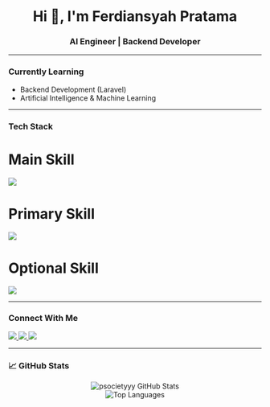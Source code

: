 <h1 align="center">Hi 👋, I'm Ferdiansyah Pratama</h1>
<h3 align="center">AI Engineer | Backend Developer</h3>

<p align="center">
<!-- I love working with AI models, optimizing algorithms, and discovering how artificial intelligence can create impactful real-world solutions.  
I'm currently diving deeper into backend development and machine learning, while actively contributing to open-source projects.  
I also enjoy building robust and scalable web applications using Laravel, combining clean architecture with modern backend practices.
 -->
</p>

---

### Currently Learning
- Backend Development (Laravel)
- Artificial Intelligence & Machine Learning
---

### Tech Stack
<p align="center">
<h1>Main Skill</h1>
  <img src="https://skillicons.dev/icons?i=python,pytorch,tensorflow" />
  <br>
 <h1>Primary Skill</h1>
  <img src="https://skillicons.dev/icons?i=php,js,react,laravel,mysql,html,css,tailwind" />
  <br>
 <h1>Optional Skill</h1>
  <img src="https://skillicons.dev/icons?i=git,linux,docker,bash" />
</p>

---

### Connect With Me
<p align="left">
  <a href="https://instagram.com/ferdiansyah_p69" target="_blank">
    <img src="https://img.shields.io/badge/Instagram-%23E4405F.svg?&style=for-the-badge&logo=instagram&logoColor=white"/>
  </a>
  <a href="mailto:psocietyyy@gmail.com">
    <img src="https://img.shields.io/badge/Gmail-D14836.svg?&style=for-the-badge&logo=gmail&logoColor=white"/>
  </a>
  <a href="https://ferdiansyah-portofolio.netlify.app" target="_blank">
    <img src="https://img.shields.io/badge/Portfolio-%23000000.svg?&style=for-the-badge&logo=vercel&logoColor=white"/>
  </a>
</p>

---

### 📈 GitHub Stats
<p align="center">
  <img src="https://github-readme-stats.vercel.app/api?username=psocietyyy&show_icons=true&theme=tokyonight" alt="psocietyyy GitHub Stats" />
  <br>
  <img src="https://github-readme-stats.vercel.app/api/top-langs/?username=psocietyyy&layout=compact&theme=tokyonight" alt="Top Languages" />
</p>


